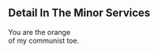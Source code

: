 Detail In The Minor Services
----------------------------
You are the orange  
of my communist toe.  
